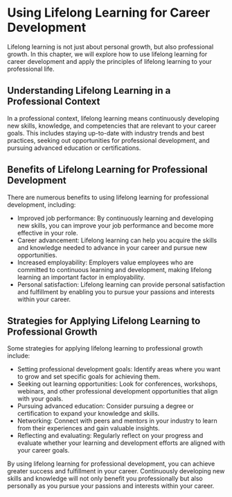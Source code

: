 Using Lifelong Learning for Career Development
============================================================================================================

Lifelong learning is not just about personal growth, but also professional growth. In this chapter, we will explore how to use lifelong learning for career development and apply the principles of lifelong learning to your professional life.

Understanding Lifelong Learning in a Professional Context
---------------------------------------------------------

In a professional context, lifelong learning means continuously developing new skills, knowledge, and competencies that are relevant to your career goals. This includes staying up-to-date with industry trends and best practices, seeking out opportunities for professional development, and pursuing advanced education or certifications.

Benefits of Lifelong Learning for Professional Development
----------------------------------------------------------

There are numerous benefits to using lifelong learning for professional development, including:

* Improved job performance: By continuously learning and developing new skills, you can improve your job performance and become more effective in your role.
* Career advancement: Lifelong learning can help you acquire the skills and knowledge needed to advance in your career and pursue new opportunities.
* Increased employability: Employers value employees who are committed to continuous learning and development, making lifelong learning an important factor in employability.
* Personal satisfaction: Lifelong learning can provide personal satisfaction and fulfillment by enabling you to pursue your passions and interests within your career.

Strategies for Applying Lifelong Learning to Professional Growth
----------------------------------------------------------------

Some strategies for applying lifelong learning to professional growth include:

* Setting professional development goals: Identify areas where you want to grow and set specific goals for achieving them.
* Seeking out learning opportunities: Look for conferences, workshops, webinars, and other professional development opportunities that align with your goals.
* Pursuing advanced education: Consider pursuing a degree or certification to expand your knowledge and skills.
* Networking: Connect with peers and mentors in your industry to learn from their experiences and gain valuable insights.
* Reflecting and evaluating: Regularly reflect on your progress and evaluate whether your learning and development efforts are aligned with your career goals.

By using lifelong learning for professional development, you can achieve greater success and fulfillment in your career. Continuously developing new skills and knowledge will not only benefit you professionally but also personally as you pursue your passions and interests within your career.



